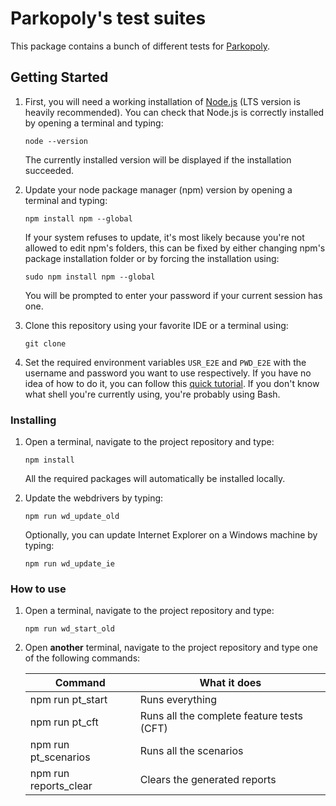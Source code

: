 # Parkopoly's test suites

This package contains a bunch of different tests for [Parkopoly](http://www.parkopoly.fr "Parkopoly's official website").

## Getting Started

1. First, you will need a working installation of [Node.js](https://nodejs.org/en/ "Node.js' official website") (LTS version is heavily recommended).
	You can check that Node.js is correctly installed by opening a terminal and typing:
	```
	node --version
	```
	The currently installed version will be displayed if the installation succeeded.

2. Update your node package manager (npm) version by opening a terminal and typing:
	```
	npm install npm --global
	```
	If your system refuses to update, it's most likely because you're not allowed to edit npm's folders,
	this can be fixed by either changing npm's package installation folder or by forcing the installation using:
	```
	sudo npm install npm --global
	```
	You will be prompted to enter your password if your current session has one.

3. Clone this repository using your favorite IDE or a terminal using:
	```
	git clone
	```

4. Set the required environment variables `USR_E2E` and `PWD_E2E` with the username and password you want to use respectively.
	If you have no idea of how to do it, you can follow this [quick tutorial](https://gist.github.com/craffate/04838770a7fc3a271d3a355524e1315d).
	If you don't know what shell you're currently using, you're probably using Bash.

### Installing

1. Open a terminal, navigate to the project repository and type:
	```
	npm install
	```
	All the required packages will automatically be installed locally.

2. Update the webdrivers by typing:
	```
	npm run wd_update_old
	```
	Optionally, you can update Internet Explorer on a Windows machine by typing:
	```
	npm run wd_update_ie
	```

### How to use

1. Open a terminal, navigate to the project repository and type:
	```
	npm run wd_start_old
	```

2. Open __another__ terminal, navigate to the project repository and type one of the following commands:

	| Command              	| What it does                              	|
	|----------------------	|-------------------------------------------	|
	| npm run pt_start     	| Runs everything							 	|
	| npm run pt_cft       	| Runs all the complete feature tests (CFT)		|
	| npm run pt_scenarios 	| Runs all the scenarios						|
	| npm run reports_clear | Clears the generated reports					|
